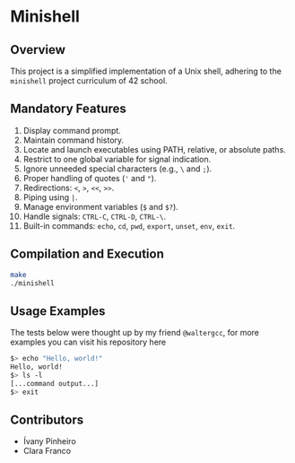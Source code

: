 # Minishell

## Overview

This project is a simplified implementation of a Unix shell, adhering to the `minishell` project curriculum of 42 school.

## Mandatory Features

1.  Display command prompt.
2.  Maintain command history.
3.  Locate and launch executables using PATH, relative, or absolute paths.
4.  Restrict to one global variable for signal indication.
5.  Ignore unneeded special characters (e.g., `\` and `;`).
6.  Proper handling of quotes (`'` and `"`).
7.  Redirections: `<`, `>`, `<<`, `>>`.
8.  Piping using `|`.
9.  Manage environment variables (`$` and `$?`).
10.  Handle signals: `CTRL-C`, `CTRL-D`, `CTRL-\`.
11.  Built-in commands: `echo`, `cd`, `pwd`, `export`, `unset`, `env`, `exit`.

## Compilation and Execution

```bash
make
./minishell
```

## Usage Examples

The tests below were thought up by my friend `@waltergcc`, for more examples you can visit his repository here

```bash
$> echo "Hello, world!"
Hello, world!
$> ls -l
[...command output...]
$> exit
```

## Contributors

* Ívany Pinheiro
* Clara Franco


